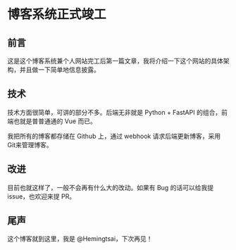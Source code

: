 # 博客系统正式竣工

## 前言

这是这个博客系统兼个人网站完工后第一篇文章，我将介绍一下这个网站的具体架构，并且做一下简单地信息披露。

## 技术

技术方面很简单，可讲的部分不多。后端无非就是 Python + FastAPI 的组合，前端也就是普普通通的 Vue 而已。

我把所有的博客都存储在 Github 上，通过 webhook 请求后端更新博客，采用 Git来管理博客。

## 改进

目前也就这样了，一般不会再有什么大的改动。如果有 Bug 的话可以给我提 issue，也欢迎来提 PR。

## 尾声

这个博客就到这里，我是 @Hemingtsai，下次再见！
